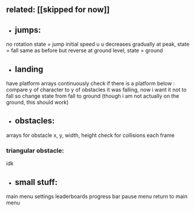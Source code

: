 
## related: [[skipped for now]]


- ## jumps:
no rotation
state = jump
initial speed u
u decreases gradually
at peak, state = fall
same as before but reverse
at ground level, state = ground

- ## landing 
have platform arrays
continuously check if there is a platform below : compare y of character to y of obstacles
it was falling, now i want it not to fall
so change state from fall to ground (though i am not actually on the ground, this should work)

 - ## obstacles: 
arrays for obstacle x, y, width, height
check for collisions each frame
### triangular obstacle:
idk

- ## small stuff: 
main menu
settings
leaderboards
progress bar
pause menu
return to main menu




	
	